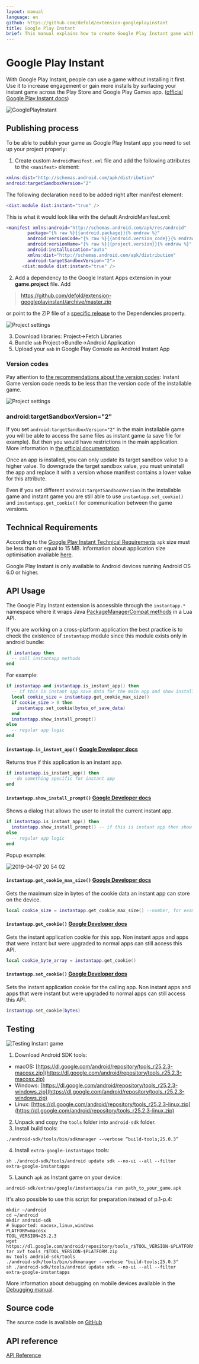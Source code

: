 ```yaml
---
layout: manual
language: en
github: https://github.com/defold/extension-googleplayinstant
title: Google Play Instant
brief: This manual explains how to create Google Play Instant game with Defold.
---
```


# Google Play Instant

With Google Play Instant, people can use a game without installing it first. Use it to increase engagement or gain more installs by surfacing your instant game across the Play Store and Google Play Games app. ([official Google Play Instant docs](https://developer.android.com/topic/google-play-instant))

![GooglePlayInstant](gpi-try-now.png)

## Publishing process

To be able to publish your game as Google Play Instant app you need to set up your project properly:

1. Create custom `AndroidManifest.xml` file and add the following attributes to the `<manifest>` element:

```lua
xmlns:dist="http://schemas.android.com/apk/distribution"
android:targetSandboxVersion="2"
```
The following declaration need to be added right after manifest element:
```lua
<dist:module dist:instant="true" />
```

This is what it would look like with the default AndroidManifest.xml:

```lua
<manifest xmlns:android="http://schemas.android.com/apk/res/android"
        package="{% raw %}{{android.package}}{% endraw %}"
        android:versionCode="{% raw %}{{android.version_code}}{% endraw %}"
        android:versionName="{% raw %}{{project.version}}{% endraw %}"
        android:installLocation="auto"
        xmlns:dist="http://schemas.android.com/apk/distribution"
        android:targetSandboxVersion="2">
      <dist:module dist:instant="true" />
```

2. Add a dependency to the Google Instant Apps extension in your **game.project** file. Add

>https://github.com/defold/extension-googleplayinstant/archive/master.zip

or point to the ZIP file of a [specific release](https://github.com/defold/extension-googleplayinstant/releases) to the Dependencies property.

![Project settings](game_project.png)

3. Download libraries: Project->Fetch Libraries
4. Bundle `aab` Project->Bundle->Android Application
5. Upload your `aab` in Google Play Console as Android Instant App


### Version codes
Pay attention to [the recommendations about the version codes](https://developer.android.com/topic/google-play-instant/getting-started/game-instant-app#version-codes): Instant Game version code needs to be less than the version code of the installable game.

![Project settings](version_code.png)


### android:targetSandboxVersion="2"

If you set `android:targetSandboxVersion="2"` in the main installable game you will be able to access the same files as instant game (a save file for example). But then you would have restrictions in the main application. More information in [the official documentation](https://developer.android.com/guide/topics/manifest/manifest-element#targetSandboxVersion).

<div class='sidenote' markdown='1'>
Once an app is installed, you can only update its target sandbox value to a higher value. To downgrade the target sandbox value, you must uninstall the app and replace it with a version whose manifest contains a lower value for this attribute.
</div>

Even if you set different `android:targetSandboxVersion` in the installable game and instant game you are still able to use `instantapp.set_cookie()` and `instantapp.get_cookie()` for communication between the game versions.



## Technical Requirements
According to the [Google Play Instant Technical Requirements](https://developer.android.com/topic/google-play-instant/game-tech-requirements) `apk` size must be less than or equal to 15 MB. Information about application size optimisation available [here](https://www.defold.com/extension-fbinstant/#reducing-bundle-size).

<div class='sidenote' markdown='1'>
Google Play Instant is only available to Android devices running Android OS 6.0 or higher.
</div>


## API Usage

The Google Play Instant extension is accessible through the `instantapp.*` namespace where it wraps Java [PackageManagerCompat methods](https://developers.google.com/android/reference/com/google/android/gms/instantapps/PackageManagerCompat) in a Lua API.

If you are working on a cross-platform application the best practice is to check the existence of `instantapp` module since this module exists only in android bundle:

```lua
if instantapp then
  -- call instantapp methods
end
```

For example:

```lua
if instantapp and instantapp.is_instant_app() then
  -- if this is instant app save data for the main app and show install prompt
  local cookie_size = instantapp.get_cookie_max_size()
  if cookie_size > 0 then
    instantapp.set_cookie(bytes_of_save_data)
  end
  instantapp.show_install_prompt()
else
  -- regular app logic
end
```

#### `instantapp.is_instant_app()` [Google Developer docs](https://developers.google.com/android/reference/com/google/android/gms/instantapps/PackageManagerCompat#isInstantApp%28%29)
Returns true if this application is an instant app.

```lua
if instantapp.is_instant_app() then
  --do something specific for instant app
end
```

#### `instantapp.show_install_prompt()` [Google Developer docs](https://developers.google.com/android/reference/com/google/android/gms/instantapps/InstantApps#showInstallPrompt(android.app.Activity,%20android.content.Intent,%20int,%20java.lang.String))
Shows a dialog that allows the user to install the current instant app.

```lua
if instantapp.is_instant_app() then
  instantapp.show_install_prompt() -- if this is instant app then show install prompt
else
  -- regular app logic
end
```

Popup example:

![2019-04-07 20 54 02](popup-example.jpg)

#### `instantapp.get_cookie_max_size()` [Google Developer docs](https://developers.google.com/android/reference/com/google/android/gms/instantapps/PackageManagerCompat.html#getInstantAppCookieMaxSize%28%29)
Gets the maximum size in bytes of the cookie data an instant app can store on the device.
```lua
local cookie_size = instantapp.get_cookie_max_size() --number, for example 16384
```

#### `instantapp.get_cookie()` [Google Developer docs](https://developers.google.com/android/reference/com/google/android/gms/instantapps/PackageManagerCompat.html#getInstantAppCookie%28%29)
Gets the instant application cookie for this app. Non instant apps and apps that were instant but were upgraded to normal apps can still access this API.

```lua
local cookie_byte_array = instantapp.get_cookie()
```

#### `instantapp.set_cookie()` [Google Developer docs](https://developers.google.com/android/reference/com/google/android/gms/instantapps/PackageManagerCompat.html#setInstantAppCookie%28byte%5B%5D%29)
Sets the instant application cookie for the calling app. Non instant apps and apps that were instant but were upgraded to normal apps can still access this API.

```lua
instantapp.set_cookie(bytes)
```


## Testing
![Testing Instant game](start_instant.png)

1. Download Android SDK tools:
- macOS: [https://dl.google.com/android/repository/tools_r25.2.3-macosx.zip](https://dl.google.com/android/repository/tools_r25.2.3-macosx.zip)
- Windows: [https://dl.google.com/android/repository/tools_r25.2.3-windows.zip](https://dl.google.com/android/repository/tools_r25.2.3-windows.zip)
- Linux: [https://dl.google.com/android/repository/tools_r25.2.3-linux.zip](https://dl.google.com/android/repository/tools_r25.2.3-linux.zip)
2. Unpack and copy the `tools` folder into `android-sdk` folder.
3. Install build tools:

```console
./android-sdk/tools/bin/sdkmanager --verbose “build-tools;25.0.3”
```
4. Install `extra-google-instantapps` tools:

```console
sh ./android-sdk/tools/android update sdk --no-ui --all --filter extra-google-instantapps
```

5. Launch `apk` as Instant game on your device:

```console
android-sdk/extras/google/instantapps/ia run path_to_your_game.apk
```

It's also possible to use this script for preparation instead of p.1-p.4:

```console
mkdir ~/android
cd ~/android
mkdir android-sdk
# Supported: macosx,linux,windows
PLATFORM=macosx
TOOL_VERSION=25.2.3
wget https://dl.google.com/android/repository/tools_r$TOOL_VERSION-$PLATFORM.zip
tar xvf tools_r$TOOL_VERSION-$PLATFORM.zip
mv tools android-sdk/tools
./android-sdk/tools/bin/sdkmanager --verbose "build-tools;25.0.3"
sh ./android-sdk/tools/android update sdk --no-ui --all --filter extra-google-instantapps
```

More information about debugging on mobile devices available in the [Debugging manual](https://www.defold.com/manuals/debugging/#debugging_on_mobile_devices).


## Source code

The source code is available on [GitHub](https://github.com/defold/extension-googleplayinstant)


## API reference
[API Reference](/extension-googleplayinstant/api)